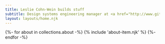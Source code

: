 ```yaml
---
title: Leslie Cohn-Wein builds stuff
subtitle: Design systems engineering manager at <a href="http://www.github.com" target="_blank" rel="noopener nofollow">GitHub</a> working remote from Dallas.<br />Previously frontend at <a href="http://www.netlify.com" target="_blank" rel="noopener nofollow">Netlify</a>, <a href="http://canvasunited.com" target="_blank" rel="noopener nofollow">Canvas United</a>, and IBM IX in NYC.<br/>Pronounced CONE🍦-wine🍷. She/her.
layout: layouts/home.njk
---
```


<!-- Loop through collecton in /about folder -->
{%- for about in collections.about -%}
  {% include 'about-item.njk' %}
{%- endfor -%}
